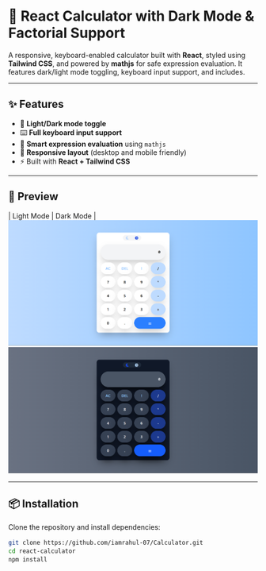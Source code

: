 # 🧮 React Calculator with Dark Mode & Factorial Support

A responsive, keyboard-enabled calculator built with **React**, styled using **Tailwind CSS**, and powered by **mathjs** for safe expression evaluation. It features dark/light mode toggling, keyboard input support, and includes.

---

## ✨ Features

- 🎨 **Light/Dark mode toggle**
- ⌨️ **Full keyboard input support**
- 🧠 **Smart expression evaluation** using `mathjs`
- 📱 **Responsive layout** (desktop and mobile friendly)
- ⚡ Built with **React + Tailwind CSS**

---

## 🚀 Preview

| Light Mode | Dark Mode |
![Light Mode](image.png)
![Dark Mode](image-1.png)


---

## 📦 Installation

Clone the repository and install dependencies:

```bash
git clone https://github.com/iamrahul-07/Calculator.git
cd react-calculator
npm install
